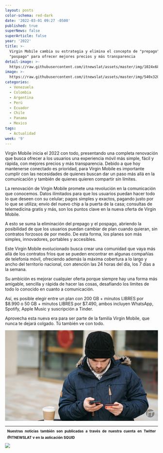 ```yaml
---
layout: posts
color-schema: red-dark
date: '2022-03-01 09:27 -0500'
published: true
superNews: false
superArticle: false
year: '2022'
title: >-
  Virgin Mobile cambia su estrategia y elimina el concepto de "prepago" y
  "pospago" para ofrecer mejores precios y más transparencia
detail-image: >-
  https://raw.githubusercontent.com/itnewslat/assets/master/img/1024x680/pago-digital-g.jpg
image: >-
  https://raw.githubusercontent.com/itnewslat/assets/master/img/540x320/pago-digital-p.jpg
categories:
  - Venezuela
  - Colombia
  - Argentina
  - Perú
  - Ecuador
  - Chile
  - Panama
  - Mexico
tags:
  - Actualidad
week: '9'
---
```

Virgin Mobile inicia el 2022 con todo, presentando una completa renovación que busca ofrecer a los usuarios una experiencia móvil más simple, fácil y rápida, con mejores precios y más transparencia. Debido a que hoy mantenerse conectado es prioridad, para Virgin Mobile es importante cumplir con las necesidades de quienes buscan dar un paso más allá en la comunicación y también de quienes quieren compartir sin límites.
 
 La renovación de Virgin Mobile promete una revolución en la comunicación que conocemos. Datos ilimitados para que los usuarios puedan hacer todo lo que deseen con su celular; pagos simples y exactos, pagando justo por lo que se utiliza; envío del nuevo chip a la puerta de la casa; consultas de telemedicina gratis y más, son los puntos clave en la nueva oferta de Virgin Mobile. 

A esto se suma la eliminación del prepago y el pospago, abriendo la posibilidad de que los usuarios puedan cambiar de plan cuando quieran, sin contratos forzosos de por medio. De esta forma, los planes son más simples, innovadores, portables y accesibles. 

Este Virgin Mobile evolucionado busca crear una comunidad que vaya más allá de los contratos fríos que se pueden encontrar en algunas compañías de telefonía móvil, ofreciendo además la máxima cobertura a lo largo y ancho del territorio nacional, con atención las 24 horas del día, los 7 días a la semana.

Su ambición es mejorar cualquier oferta porque siempre hay una forma más amigable, sencilla y rápida de hacer las cosas, desafiando los límites de todo lo conocido en cuanto a comunicación.
 
Así, es posible elegir entre un plan con 200 GB + minutos LIBRES por $8.990 o 50 GB + minutos LIBRES por $7.490, ambos incluyen WhatsApp, Spotify, Apple Music y suscripción a Tinder.

Aprovecha esta nueva era para ser parte de la familia Virgin Mobile, que nunca te dejará colgado. Tú también ve con todo.

![](https://raw.githubusercontent.com/itnewslat/assets/master/img/540x320/pago-digital-p.jpg)

<table style="height: 42px;" width="569">
<tbody>
<tr>
<td style="text-align: justify;"><sub><strong>Nuestras noticias también son publicadas a través de nuestra cuenta en Twitter <a href="https://twitter.com/itnewslat?lang=es">@ITNEWSLAT</a> y en la aplicación <a href="https://squidapp.co/en/">SQUID</a></strong></sub></td>
</tr>
</tbody>
</table>

<img src="https://tracker.metricool.com/c3po.jpg?hash=56f88a41e39ab42c063cc51676587a04"/>